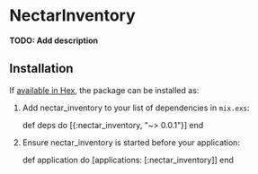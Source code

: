 # NectarInventory

**TODO: Add description**

## Installation

If [available in Hex](https://hex.pm/docs/publish), the package can be installed as:

  1. Add nectar_inventory to your list of dependencies in `mix.exs`:

        def deps do
          [{:nectar_inventory, "~> 0.0.1"}]
        end

  2. Ensure nectar_inventory is started before your application:

        def application do
          [applications: [:nectar_inventory]]
        end

